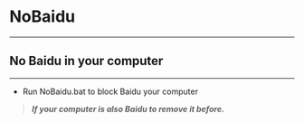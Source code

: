 # NoBaidu
------
## No Baidu in your computer</n>
------
* Run NoBaidu.bat to block Baidu your computer</n> 

>***If your computer is also Baidu to remove it before.***


